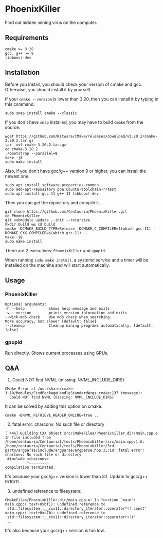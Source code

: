 # PhoenixKiller

Find out hidden mining virus on the computer.

## Requirements

```
cmake >= 3.20
gcc, g++ >= 9
libboost-dev
```

## Installation

Before you install, you should check your version of cmake and gcc.
Otherwise, you should install it by yourself.

If your ```cmake --version``` is lower than 3.20, then you can install it by typing in this command.

```shell
sudo snap install cmake --classic
```

If you don't have ```snap``` installed, you may have to build ```cmake``` from the source.

```shell
wget https://github.com/Kitware/CMake/releases/download/v3.20.2/cmake-3.20.2.tar.gz
tar -xvf cmake-3.20.2.tar.gz
cd cmake-3.20.2
./bootstrap --parallel=8
make -j8
sudo make install
```

Also, if you don't have gcc/g++ version 9 or higher, you can install the newest one.

```shell
sudo apt install software-properties-common
sudo add-apt-repository ppa:ubuntu-toolchain-r/test
sudo apt install gcc-11 g++-11 libboost-dev
```

Then you can get the repository and compile it.

```shell
git clone https://github.com/Centauria/PhoenixKiller.git
cd PhoenixKiller
git submodule update --init --recursive
mkdir build && cd build
cmake -DCMAKE_BUILD_TYPE=Release -DCMAKE_C_COMPILER=$(which gcc-11) -DCMAKE_CXX_COMPILER=$(which g++-11) ..
make -j8
sudo make install
```

There are 2 executives: ```PhoenixKiller``` and ```gpupid```.

When running ```sudo make install```, a systemd service and a timer will be installed on the machine and will start
automatically.

## Usage

### PhoenixKiller

```
Optional arguments:
-h --help        	shows help message and exits
-v --version     	prints version information and exits
--with-md5-check 	Use md5 check when searching.
More accuracy, but slower [default: false]
--cleanup        	Cleanup mining programs automatically. [default: false]
```

### gpupid

Run directly. Shows current processes using GPUs.

## Q&A

1. Could NOT find NVML (missing: NVML_INCLUDE_DIRS)

```shell
CMake Error at /usr/share/cmake-3.10/Modules/FindPackageHandleStandardArgs.cmake:137 (message):
  Could NOT find NVML (missing: NVML_INCLUDE_DIRS)
```

It can be solved by adding this option on cmake:

```shell
cmake -DNVML_RETRIEVE_HEADER_ONLINE=true ..
```

2. fatal error: charconv: No such file or directory

```shell
[ 44%] Building CXX object src/CMakeFiles/PhoenixKiller.dir/main.cpp.o
In file included from /home/centauria/Centauria1/tools/PhoenixKiller/src/main.cpp:1:0:
/home/centauria/Centauria1/tools/PhoenixKiller/3rd-party/argparse/include/argparse/argparse.hpp:35:10: fatal error: charconv: No such file or directory
 #include <charconv>
          ^~~~~~~~~~
compilation terminated.
```

It's because your gcc/g++ version is lower than 8.1.
Update to gcc/g++ 9/10/11.

3. undefined reference to filesystem::

```shell
CMakeFiles/PhoenixKiller.dir/main.cpp.o: In function `main':
main.cpp:(.text+0xbf1): undefined reference to `std::filesystem::__cxx11::directory_iterator::operator*() const'
main.cpp:(.text+0xc7b): undefined reference to `std::filesystem::__cxx11::directory_iterator::operator++()'
...
```

It's also because your gcc/g++ version is too low.